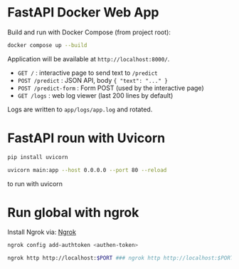 # FastAPI Docker Web App

Build and run with Docker Compose (from project root):

```bash
docker compose up --build
```

Application will be available at `http://localhost:8000/`.

- `GET /` : interactive page to send text to `/predict`
- `POST /predict` : JSON API, body `{ "text": "..." }`
- `POST /predict-form` : Form POST (used by the interactive page)
- `GET /logs` : web log viewer (last 200 lines by default) 

Logs are written to `app/logs/app.log` and rotated.



# FastAPI roun with Uvicorn

```bash
pip install uvicorn
```

```bash
uvicorn main:app --host 0.0.0.0 --port 80 --reload
```
to run with uvicorn


# Run global with ngrok

Install Ngrok via: [Ngrok](https://ngrok.com/)

```bash
ngrok config add-authtoken <authen-token>

ngrok http http://localhost:$PORT ### ngrok http http://localhost:$PORT
```
